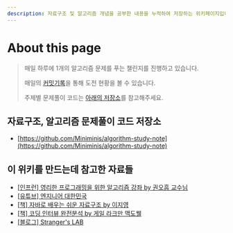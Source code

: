 ```yaml
---
description: 자료구조 및 알고리즘 개념을 공부한 내용을 누적하여 저장하는 위키페이지입니다. 계속 업데이트 됩니다.
---
```


# About this page

> 매일 하루에 1개의 알고리즘 문제를 푸는 챌린지를 진행하고 있습니다.&#x20;
>
> 매일의 [커밋기록](https://github.com/Miniminis/algorithm-study-note/commits/main)을 통해 도전 현황을 볼 수 있습니다.
>
> 주제별 문제풀이 코드는 [아래의 저장소](https://github.com/Miniminis/algorithm-study-note)를 참고해주세요. &#x20;



## 자료구조, 알고리즘 문제풀이 코드 저장소

* [https://github.com/Miniminis/algorithm-study-note](https://github.com/Miniminis/algorithm-study-note)



## 이 위키를 만드는데 참고한 자료들

* [\[인프런\] 영리한 프로그래밍을 위한 알고리즘 강좌 by 권오흠 교수님](https://www.inflearn.com/course/%EC%95%8C%EA%B3%A0%EB%A6%AC%EC%A6%98-%EA%B0%95%EC%A2%8C)
* [\[유튜브\] 엔지니어 대한민국](https://www.youtube.com/user/damazzang/videos)
* [\[책\] 자바로 배우는 쉬운 자료구조 by 이지영](http://www.yes24.com/Product/Goods/9345752)
* [\[책\] 코딩 인터뷰 완전분석 by 게일 라크만 맥도웰](http://www.yes24.com/Product/Goods/44305533)
* [\[블로그\] Stranger's LAB](https://st-lab.tistory.com/category/JAVA%20-%20%EB%B0%B1%EC%A4%80%20\[BAEK%20JOON])
